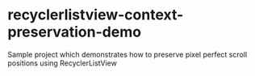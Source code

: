 # recyclerlistview-context-preservation-demo
Sample project which demonstrates how to preserve pixel perfect scroll positions using RecyclerListView
